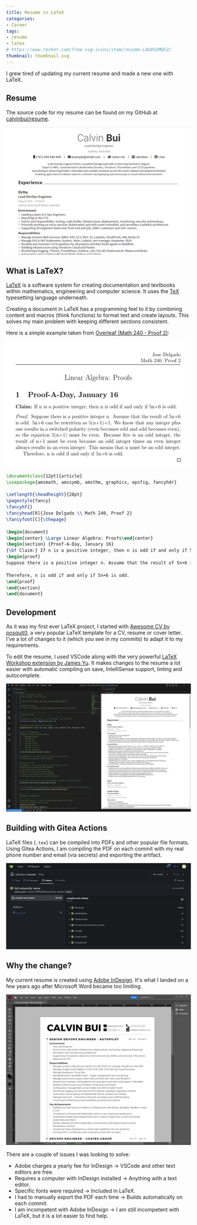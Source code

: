 ```yaml
---
title: Resume in LaTeX
categories:
- Career
tags:
- resume
- latex
# https://www.reshot.com/free-svg-icons/item/resume-LAG8SUMQFZ/
thumbnail: thumbnail.svg
---
```


I grew tired of updating my current resume and made a new one with LaTeX.

<!-- more -->

## Resume

The source code for my resume can be found on my GitHub at [calvinbui/resume](https://github.com/calvinbui/resume).

![](resume.png)

## What is LaTeX?

[LaTeX](https://www.latex-project.org/) is a software system for creating documentation and textbooks within mathematics, engineering and computer science. It uses the [TeX](https://en.wikipedia.org/wiki/TeX) typesetting language underneath.

Creating a document in LaTeX has a programming feel to it by combining content and macros (think functions) to format text and create layouts. This solves my main problem with keeping different sections consistent.

Here is a simple example taken from [Overleaf (Math 240 - Proof 2)](https://www.overleaf.com/latex/examples/math-240-proof-2/jgfggbmwvrtm):

![](example.jpeg)

```latex
\documentclass[12pt]{article}
\usepackage{amsmath, amssymb, amsthm, graphicx, epsfig, fancyhdr}

\setlength{\headheight}{28pt}
\pagestyle{fancy}
\fancyhf{}
\fancyhead[R]{Jose Delgado \\ Math 240, Proof 2}
\fancyfoot[C]{\thepage}

\begin{document}
\begin{center} \Large Linear Algebra: Proofs\end{center}
\begin{section} {Proof-A-Day, January 16}
{\bf Claim:} If n is a positive integer, then n is odd if and only if 5n+6 is odd.
\begin{proof}
Suppose there is a positive integer n. Assume that the result of 5n+6 is odd. 5n+6 can be rewritten as 5(n+1)+1. We know that any integer plus one results in a switched polarity (even becomes odd and odd becomes even), so the equation 5(n+1) must be even. Because five is an odd integer, the result of n+1 must be even because an odd integer times an even integer always results in an even integer. This means that n must be an odd integer.

Therefore, n is odd if and only if 5n+6 is odd.
\end{proof}
\end{section}
\end{document}
```

## Development

As it was my first ever LaTeX project, I started with [Awesome CV by posquit0](https://github.com/posquit0/Awesome-CV), a very popular LaTeX template for a CV, resume or cover letter. I've a lot of changes to it (which you see in my commits) to adapt it to my requirements.

To edit the resume, I used VSCode along with the very powerful [LaTeX Workshop extension by James Yu](https://marketplace.visualstudio.com/items?itemName=James-Yu.latex-workshop). It makes changes to the resume a lot easier with automatic compiling on save, IntelliSense support, linting and autocomplete.

![](vscode.png)

## Building with Gitea Actions

LaTeX files (`.tex`) can be compiled into PDFs and other popular file formats. Using Gitea Actions, I am compiling the PDF on each commit with my real phone number and email (via secrets) and exporting the artifact.

![](gitea-actions.png)

## Why the change?

My current resume is created using [Adobe InDesign](https://www.adobe.com/au/products/indesign.html). It's what I landed on a few years ago after Microsoft Word became too limiting.

![](indesign.png)

There are a couple of issues I was looking to solve:

- Adobe charges a yearly fee for InDesign → VSCode and other text editors are free.
- Requires a computer with InDesign installed  → Anything with a text editor.
- Specific fonts were required → Included in LaTeX.
- I had to manually export the PDF each time → Builds automatically on each commit.
- I am incompetent with Adobe InDesign → I am still incompetent with LaTeX, but it is a lot easier to find help.
